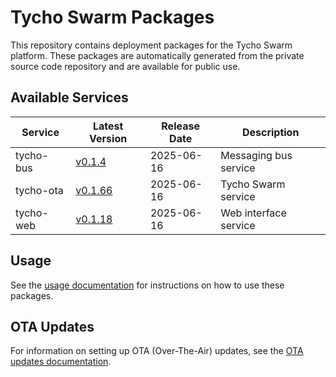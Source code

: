 # Tycho Swarm Packages

This repository contains deployment packages for the Tycho Swarm platform. These packages are automatically generated
from the private source code repository and are available for public use.

## Available Services

| Service | Latest Version | Release Date | Description |
|---------|---------------|--------------|-------------|
| tycho-bus | [v0.1.4](services/tycho-bus/vv0.1.4.tar.gz) | 2025-06-16 | Messaging bus service |
| tycho-ota | [v0.1.66](services/tycho-ota/vv0.1.66.tar.gz) | 2025-06-16 | Tycho Swarm service |
| tycho-web | [v0.1.18](services/tycho-web/vv0.1.18.tar.gz) | 2025-06-16 | Web interface service |

## Usage

See the [usage documentation](docs/usage.md) for instructions on how to use these packages.

## OTA Updates

For information on setting up OTA (Over-The-Air) updates, see the [OTA updates documentation](docs/ota-updates.md).
